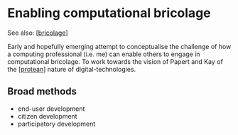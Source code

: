 <!--
 Copyright (C) 2023 David Jones
 
 This file is part of memex.
 
 memex is free software: you can redistribute it and/or modify
 it under the terms of the GNU General Public License as published by
 the Free Software Foundation, either version 3 of the License, or
 (at your option) any later version.
 
 memex is distributed in the hope that it will be useful,
 but WITHOUT ANY WARRANTY; without even the implied warranty of
 MERCHANTABILITY or FITNESS FOR A PARTICULAR PURPOSE.  See the
 GNU General Public License for more details.
 
 You should have received a copy of the GNU General Public License
 along with memex.  If not, see <http://www.gnu.org/licenses/>.
-->

# Enabling computational bricolage 

See also: [[bricolage]]

Early and hopefully emerging attempt to conceptualise the challenge of how a computing professional (i.e. me) can enable others to engage in computational bricolage. To work towards the vision of Papert and Kay of the [[protean]] nature of digital-technologies.

## Broad methods 

- end-user development 
- citizen development
- participatory development


[//begin]: # "Autogenerated link references for markdown compatibility"
[bricolage]: ../bricolage "bricolage"
[protean]: ../concepts/protean "Protean"
[//end]: # "Autogenerated link references"